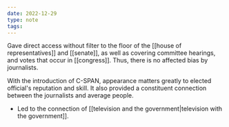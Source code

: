 ```yaml
---
date: 2022-12-29
type: note
tags:
---
```


Gave direct access without filter to the floor of the [[house of representatives]] and [[senate]], as well as covering committee hearings, and votes that occur in [[congress]]. Thus, there is no affected bias by journalists.

With the introduction of C-SPAN, appearance matters greatly to elected official's reputation and skill. It also provided a constituent connection between the journalists and average people.
- Led to the connection of [[television and the government|television with the government]].
